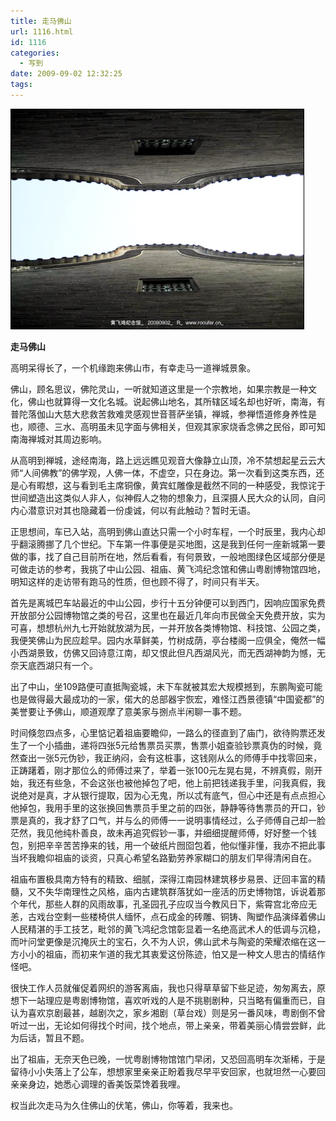```yaml
---
title: 走马佛山
url: 1116.html
id: 1116
categories:
  - 写到
date: 2009-09-02 12:32:25
tags:
---
```


![](/images/attachments/month_0909/2200994123333.jpg)  
  

**走马佛山**

  
高明呆得长了，一个机缘跑来佛山市，有幸走马一道禅城景象。  
  
佛山，顾名思议，佛陀灵山，一听就知道这里是一个宗教地，如果宗教是一种文化，佛山也就算得一文化名城。说起佛山地名，其所辖区域名却也好听，南海，有普陀落伽山大慈大悲救苦救难灵感观世音菩萨坐镇，禅城，参禅悟道修身养性是也，顺德、三水、高明虽未见字面与佛相关，但观其家家烧香念佛之民俗，即可知南海禅城对其周边影响。  
  
从高明到禅城，途经南海，路上远远瞧见观音大像静立山顶，冷不禁想起星云云大师“人间佛教”的佛学观，人佛一体，不虚空，只在身边。第一次看到这类东西，还是心有暇想，这与看到毛主席铜像，黄宾虹雕像是截然不同的一种感受，我惊诧于世间塑造出这类似人非人，似神假人之物的想象力，且深摄人民大众的认同，自问内心潜意识对其也隐藏着一份虔诚，何以有此触动？暂时无语。  
  
正思想间，车已入站，高明到佛山直达只需一个小时车程，一个时辰里，我内心却乎翻滚腾挪了几个世纪。下车第一件事便是买地图，这是我到任何一座新城第一要做的事，找了自己目前所在地，然后看看，有何景致，一般地图绿色区域部分便是可做走访的参考，我挑了中山公园、祖庙、黄飞鸿纪念馆和佛山粤剧博物馆四地，明知这样的走访带有跑马的性质，但也顾不得了，时间只有半天。  
  
首先是离城巴车站最近的中山公园，步行十五分钟便可以到西门，因响应国家免费开放部分公园博物馆之类的号召，这里也在最近几年向市民做全天免费开放，实为可喜，想想杭州九七开始就放湖为民，一并开放各类博物馆、科技馆、公园之类，我便笑佛山为民应趁早。园内水草鲜美，竹树成荫，亭台楼阁一应俱全，俺然一幅小西湖景致，仿佛又回诗意江南，却又恨此但凡西湖风光，而无西湖神韵为憾，无奈天底西湖只有一个。  
  
出了中山，坐109路便可直抵陶瓷城，未下车就被其宏大规模撼到，东鹏陶瓷可能也是做得最大最成功的一家，偌大的总部器宇恢宏，难怪江西景德镇“中国瓷都”的美誉要让予佛山，顺道观摩了意美家与捌点半闲聊一事不题。  
  
时间倏忽四点多，心里惦记着祖庙要瞻仰，一路么的径直到了庙门，欲待购票还发生了一个小插曲，递将四张5元给售票员买票，售票小姐查验钞票真伪的时候，竟然查出一张5元伪钞，我正纳闷，会有这桩事，这钱刚从么的师傅手中找零回来，正踌躇着，刚才那位么的师傅过来了，举着一张100元左晃右晃，不辨真假，刚开始，我还有些急，不会这张也被他掉包了吧，他上前把钱递我手里，问我真假，我说绝对是真，才从银行提取，因为心无鬼，所以忒有底气，但心中还是有点点担心他掉包，我用手里的这张换回售票员手里之前的四张，静静等待售票员的开口，钞票是真的，我才舒了口气，并与么的师傅一一说明事情经过，么子师傅自己却一脸茫然，我见他纯朴善良，故未再追究假钞一事，并细细提醒师傅，好好整一个钱包，别把辛辛苦苦挣来的钱，用一个破纸片囫囵包着，他似懂非懂，我亦不把此事当坏我瞻仰祖庙的谈资，只真心希望名路勤劳养家糊口的朋友们早得清闲自在。  
  
祖庙布置极具南方特有的精致、细腻，深得江南园林建筑移步易景、迂回丰富的精髓，又不失华南理性之风格，庙内古建筑群落犹如一座活的历史博物馆，诉说着那个年代，那些人群的风雨故事，孔圣园孔子应叹当今教风日下，紫霄宫北帝应无恙，古戏台空剩一些楼椅供人缅怀，点石成金的砖雕、铜铸、陶塑作品演绎着佛山人民精湛的手工技艺，毗邻的黄飞鸿纪念馆彰显着一名绝高武术人的低调与沉稳，而叶问堂更像是沉掩灰土的宝石，久不为人识，佛山武术与陶瓷的荣耀浓缩在这一方小小的祖庙，而初来乍道的我尤其衷爱这份陈迹，怕又是一种文人思古的情结作怪吧。  
  
很快工作人员就催促着网织的游客离庙，我也只得草草留下些足迹，匆匆离去，原想下一站理应是粤剧博物馆，喜欢听戏的人是不挑剔剧种，只当略有偏重而已，自认为喜欢京剧最甚，越剧次之，家乡湘剧（草台戏）则是另一番风味，粤剧倒不曾听过一出，无论如何得找个时间，找个地点，带上亲亲，带着美丽心情尝尝鲜，此为后话，暂且不题。  
  
出了祖庙，无奈天色已晚，一忧粤剧博物馆馆门早闭，又恐回高明车次渐稀，于是留待小小失落上了公车，想想家里亲亲正盼着我尽早平安回家，也就坦然一心要回亲亲身边，她悉心调理的香美饭菜馋着我哩。  
  
权当此次走马为久住佛山的伏笔，佛山，你等着，我来也。